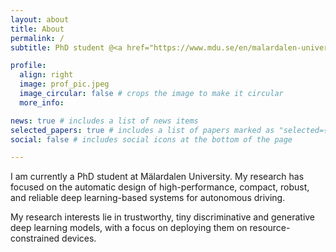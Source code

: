 ```yaml
---
layout: about
title: About
permalink: /
subtitle: PhD student @<a href="https://www.mdu.se/en/malardalen-university">Mälardalen University</a>.

profile:
  align: right
  image: prof_pic.jpeg
  image_circular: false # crops the image to make it circular
  more_info: 

news: true # includes a list of news items
selected_papers: true # includes a list of papers marked as "selected={true}"
social: false # includes social icons at the bottom of the page

---
```


I am currently a PhD student at Mälardalen University.
My research has focused on the automatic design of high-performance, compact, robust, and reliable deep learning-based systems for autonomous driving.

My research interests lie in trustworthy, tiny discriminative and generative deep learning models, with a focus on deploying them on resource-constrained devices.


